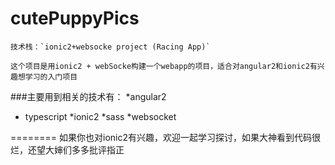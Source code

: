 # cutePuppyPics

    技术栈：`ionic2+websocke project (Racing App)`
    
    这个项目是用ionic2 + webSocke构建一个webapp的项目，适合对angular2和ionic2有兴趣想学习的入门项目
###主要用到相关的技术有：
*angular2  
* typescript 
*ionic2 
*sass 
*websocket

======== 
如果你也对ionic2有兴趣，欢迎一起学习探讨，如果大神看到代码很烂，还望大婶们多多批评指正
